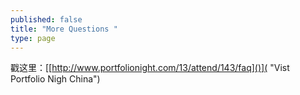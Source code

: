 ```yaml
---
published: false
title: "More Questions "
type: page
---
```


戳这里：[[http://www.portfolionight.com/13/attend/143/faq]()]( "Vist Portfolio Nigh China")
